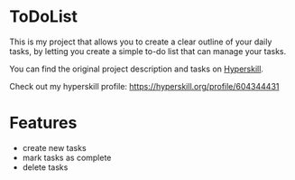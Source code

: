 # ToDoList
This is my project that allows you to create a clear outline of your daily tasks, by letting you create a simple to-do list that can manage your tasks.

You can find the original project description and tasks on [Hyperskill](https://hyperskill.org/projects/183?track=5).

Check out my hyperskill profile: https://hyperskill.org/profile/604344431

# Features #
* create new tasks
* mark tasks as complete
* delete tasks
